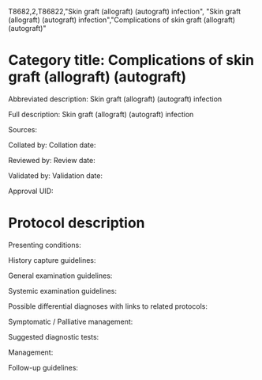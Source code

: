 T8682,2,T86822,"Skin graft (allograft) (autograft) infection", "Skin graft (allograft) (autograft) infection","Complications of skin graft (allograft) (autograft)"
# Category title: Complications of skin graft (allograft) (autograft)

Abbreviated description: Skin graft (allograft) (autograft) infection

Full description: Skin graft (allograft) (autograft) infection

Sources:

Collated by:
Collation date:

Reviewed by:
Review date:

Validated by:
Validation date:

Approval UID:

# Protocol description

Presenting conditions:

History capture guidelines:

General examination guidelines:

Systemic examination guidelines:

Possible differential diagnoses with links to related protocols:

Symptomatic / Palliative management:

Suggested diagnostic tests:

Management:

Follow-up guidelines:
